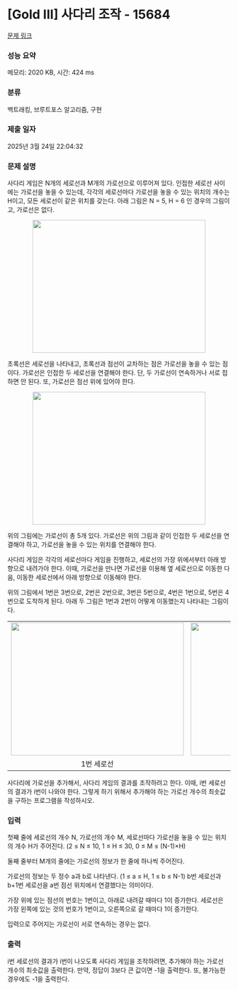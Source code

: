 # [Gold III] 사다리 조작 - 15684 

[문제 링크](https://www.acmicpc.net/problem/15684) 

### 성능 요약

메모리: 2020 KB, 시간: 424 ms

### 분류

백트래킹, 브루트포스 알고리즘, 구현

### 제출 일자

2025년 3월 24일 22:04:32

### 문제 설명

<p>사다리 게임은 N개의 세로선과 M개의 가로선으로 이루어져 있다. 인접한 세로선 사이에는 가로선을 놓을 수 있는데, 각각의 세로선마다 가로선을 놓을 수 있는 위치의 개수는 H이고, 모든 세로선이 같은 위치를 갖는다. 아래 그림은 N = 5, H = 6 인 경우의 그림이고, 가로선은 없다.</p>

<p style="text-align: center;"><img alt="" src="https://onlinejudgeimages.s3-ap-northeast-1.amazonaws.com/problem/15684/1.png" style="width: 390px; height: 300px;"></p>

<p>초록선은 세로선을 나타내고, 초록선과 점선이 교차하는 점은 가로선을 놓을 수 있는 점이다. 가로선은 인접한 두 세로선을 연결해야 한다. 단, 두 가로선이 연속하거나 서로 접하면 안 된다. 또, 가로선은 점선 위에 있어야 한다.</p>

<p style="text-align: center;"><img alt="" src="https://onlinejudgeimages.s3-ap-northeast-1.amazonaws.com/problem/15684/2.png" style="width: 390px; height: 300px;"></p>

<p>위의 그림에는 가로선이 총 5개 있다. 가로선은 위의 그림과 같이 인접한 두 세로선을 연결해야 하고, 가로선을 놓을 수 있는 위치를 연결해야 한다.</p>

<p>사다리 게임은 각각의 세로선마다 게임을 진행하고, 세로선의 가장 위에서부터 아래 방향으로 내려가야 한다. 이때, 가로선을 만나면 가로선을 이용해 옆 세로선으로 이동한 다음, 이동한 세로선에서 아래 방향으로 이동해야 한다.</p>

<p>위의 그림에서 1번은 3번으로, 2번은 2번으로, 3번은 5번으로, 4번은 1번으로, 5번은 4번으로 도착하게 된다. 아래 두 그림은 1번과 2번이 어떻게 이동했는지 나타내는 그림이다.</p>

<table class="table table table-bordered" style="width: 100%;">
	<tbody>
		<tr>
			<td style="width: 50%; text-align: center;"><img alt="" src="https://onlinejudgeimages.s3-ap-northeast-1.amazonaws.com/problem/15684/3.png" style="width: 390px; height: 300px;"></td>
			<td style="width: 50%; text-align: center;"><img alt="" src="https://onlinejudgeimages.s3-ap-northeast-1.amazonaws.com/problem/15684/4.png" style="width: 390px; height: 300px;"></td>
		</tr>
		<tr>
			<td style="width: 50%; text-align: center;">1번 세로선</td>
			<td style="width: 50%; text-align: center;">2번 세로선</td>
		</tr>
	</tbody>
</table>

<p>사다리에 가로선을 추가해서, 사다리 게임의 결과를 조작하려고 한다. 이때, i번 세로선의 결과가 i번이 나와야 한다. 그렇게 하기 위해서 추가해야 하는 가로선 개수의 최솟값을 구하는 프로그램을 작성하시오.</p>

### 입력 

 <p>첫째 줄에 세로선의 개수 N, 가로선의 개수 M, 세로선마다 가로선을 놓을 수 있는 위치의 개수 H가 주어진다. (2 ≤ N ≤ 10, 1 ≤ H ≤ 30, 0 ≤ M ≤ (N-1)×H)</p>

<p>둘째 줄부터 M개의 줄에는 가로선의 정보가 한 줄에 하나씩 주어진다.</p>

<p>가로선의 정보는 두 정수 a과 b로 나타낸다. (1 ≤ a ≤ H, 1 ≤ b ≤ N-1) b번 세로선과 b+1번 세로선을 a번 점선 위치에서 연결했다는 의미이다.</p>

<p>가장 위에 있는 점선의 번호는 1번이고, 아래로 내려갈 때마다 1이 증가한다. 세로선은 가장 왼쪽에 있는 것의 번호가 1번이고, 오른쪽으로 갈 때마다 1이 증가한다.</p>

<p>입력으로 주어지는 가로선이 서로 연속하는 경우는 없다.</p>

### 출력 

 <p>i번 세로선의 결과가 i번이 나오도록 사다리 게임을 조작하려면, 추가해야 하는 가로선 개수의 최솟값을 출력한다. 만약, 정답이 3보다 큰 값이면 -1을 출력한다. 또, 불가능한 경우에도 -1을 출력한다.</p>

